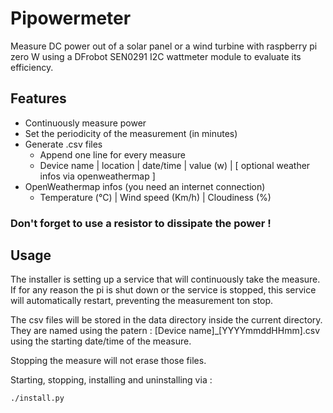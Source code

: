 # Pipowermeter
Measure DC power out of a solar panel or a wind turbine with raspberry pi zero W using a DFrobot SEN0291 I2C wattmeter module to evaluate its efficiency.

## Features

- Continuously measure power
- Set the periodicity of the measurement (in minutes)
- Generate .csv files
    - Append one line for every measure
    - Device name | location | date/time | value (w) | [ optional weather infos via openweathermap ]
- OpenWeathermap infos (you need an internet connection)
    - Temperature (°C) | Wind speed (Km/h) | Cloudiness (%)

### Don't forget to use a resistor to dissipate the power !

## Usage

The installer is setting up a service that will continuously take the measure. If for any reason the pi is shut down or the service is stopped, this service will automatically restart, preventing the measurement ton stop.

The csv files will be stored in the data directory inside the current directory. They are named using the patern : [Device name]_[YYYYmmddHHmm].csv using the starting date/time of the measure. 

Stopping the measure will not erase those files.

Starting, stopping, installing and uninstalling via :
```bash
./install.py
```


